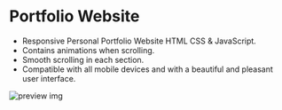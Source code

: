 # Portfolio Website


- Responsive Personal Portfolio Website HTML CSS & JavaScript.
- Contains animations when scrolling.
- Smooth scrolling in each section.
- Compatible with all mobile devices and with a beautiful and pleasant user interface.

![preview img](/preview1.png)

